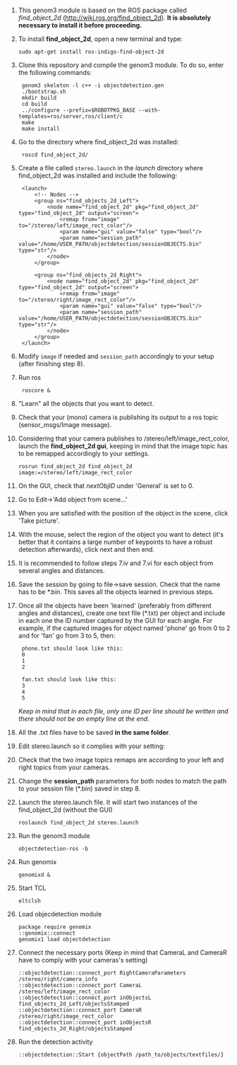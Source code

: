 1. This genom3 module is based on the ROS package called *find_object_2d* (http://wiki.ros.org/find_object_2d). **It is absolutely necessary to install it before proceeding.** 

  1. To install **find_object_2d**, open a new terminal and type: 

        ```
        sudo apt-get install ros-indigo-find-object-2d
        ```

2. Clone this repository and compile the genom3 module. To do so, enter the following commands:

        genom3 skeleton -l c++ -i objectdetection.gen
        ./bootstrap.sh
        mkdir build
        cd build
        ../configure --prefix=$ROBOTPKG_BASE --with-templates=ros/server,ros/client/c
        make
        make install

3. Go to the directory where find_object_2d was installed:

        roscd find_object_2d/

4. Create a file called `stereo.launch` in the *launch* directory where find_object_2d was installed and include the following:

        <launch>
        	<!-- Nodes -->
            <group ns="find_objects_2d_Left">
        	    <node name="find_object_2d" pkg="find_object_2d" type="find_object_2d" output="screen">
        		    <remap from="image" to="/stereo/left/image_rect_color"/>
        		    <param name="gui" value="false" type="bool"/>
        		    <param name="session_path" value="/home/USER_PATH/objectdetection/sessionOBJECTS.bin" type="str"/>
        	    </node>
            </group>
        
            <group ns="find_objects_2d_Right">
        	    <node name="find_object_2d" pkg="find_object_2d" type="find_object_2d" output="screen">
        		    <remap from="image" to="/stereo/right/image_rect_color"/>
        		    <param name="gui" value="false" type="bool"/>
        		    <param name="session_path" value="/home/USER_PATH/objectdetection/sessionOBJECTS.bin" type="str"/>
        	    </node>
            </group>
        </launch>

5. Modify `image` if needed and `session_path` accordingly to your setup (after finishing step 8).

6. Run ros

        roscore &

7. "Learn" all the objects that you want to detect.
  1. Check that your (mono) camera is publishing its output to a ros topic (sensor_msgs/Image message).
  2. Considering that your camera publishes to /stereo/left/image_rect_color, launch the **find_object_2d gui**, keeping in mind that the image topic has to be remapped accordingly to your settings.

        ```
        rosrun find_object_2d find_object_2d image:=/stereo/left/image_rect_color
        ```
   3. On the GUI, check that *nextObjID* under 'General' is set to 0.
   4. Go to  Edit->'Add object from scene...'
   5. When you are satisfied with the position of the object in the scene, click 'Take picture'.
   6. With the mouse, select the region of the object you want to detect (it's better that it contains a large number of keypoints to have a robust detection afterwards), click next and then end.
   7. It is recommended to follow steps 7.iv and 7.vi for each object from several angles and distances.

8. Save the session by going to file->save session. Check that the name has to be *.bin. This saves all the objects learned in previous steps.

9. Once all the objects have been 'learned' (preferably from different angles and distances), create one text file (*.txt) per object and include in each one the ID number captured by the GUI for each angle. For example, if the captured images for object named 'phone' go from 0 to 2 and for 'fan' go from 3 to 5, then:

        phone.txt should look like this:
        0
        1
        2
        
        fan.txt should look like this:
        3
        4
        5

    *Keep in mind that in each file, only one ID per line should be written and there should not be an empty line at the end.*

10. All the .txt files have to be saved **in the same folder**.

11. Edit stereo.launch so it complies with your setting:
  1. Check that the two image topics remaps are according to your left and right topics from your cameras.
  2. Change the **session_path** parameters for both nodes to match the path to your session file (*.bin) saved in step 8.

12. Launch the stereo.launch file. It will start two instances of the find_object_2d (without the GUI)

        roslaunch find_object_2d stereo.launch 

13. Run the genom3 module

        objectdetection-ros -b

14. Run genomix

        genomixd &

15. Start TCL

        eltclsh

14. Load objecdetection module

        package require genomix
        ::genomix::connect
        genomix1 load objectdetection

15. Connect the necessary ports (Keep in mind that CameraL and CameraR have to comply with your cameras's setting)

        ::objectdetection::connect_port RightCameraParameters /stereo/right/camera_info
        ::objectdetection::connect_port CameraL /stereo/left/image_rect_color
        ::objectdetection::connect_port inObjectsL find_objects_2d_Left/objectsStamped
        ::objectdetection::connect_port CameraR /stereo/right/image_rect_color
        ::objectdetection::connect_port inObjectsR find_objects_2d_Right/objectsStamped

18. Run the detection activity

        ::objectdetection::Start {objectPath /path_to/objects/textfiles/}
